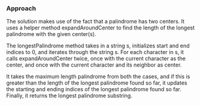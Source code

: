 ### Approach

The solution makes use of the fact that a palindrome has two centers. 
It uses a helper method expandAroundCenter to find the length of the longest palindrome with the given center(s). 

The longestPalindrome method takes in a string s, initializes start and end indices to 0, and iterates through the string s. 
For each character in s, it calls expandAroundCenter twice, once with the current character as the center, and once with the current character and its neighbor as center. 

It takes the maximum length palindrome from both the cases, and if this is greater than the length of the longest palindrome found so far, it updates the starting and ending indices of the longest palindrome found so far. 
Finally, it returns the longest palindrome substring.